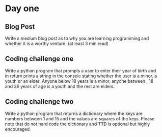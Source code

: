 # Day one
## Blog Post
Write a medium blog post as to why you are learning programming and whether it is a worthy venture. (at least 3 min read)


## Coding challenge one 
Write a python program that prompts a user to enter their year of birth and in return prints a string in the console stating whether the user  is a minor, a youth or an elder. Anyone below 18 years is a minor, anyone between , 18 and 36 years of age is a youth and the rest are elders.

## Coding challenge two
Write a python program that returns a dictionary where the keys are numbers between 1 and 15 and the values are squares of the keys. Please note that do not hard code the dictionary and TTD is optional but highly encouraged.


